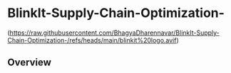 # BlinkIt-Supply-Chain-Optimization-

(https://raw.githubusercontent.com/BhagyaDharennavar/BlinkIt-Supply-Chain-Optimization-/refs/heads/main/blinkit%20logo.avif)

## Overview
